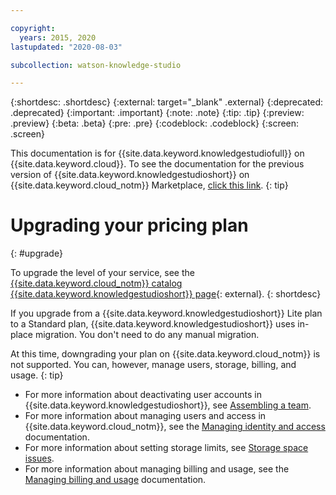 ```yaml
---

copyright:
  years: 2015, 2020
lastupdated: "2020-08-03"

subcollection: watson-knowledge-studio

---
```


{:shortdesc: .shortdesc}
{:external: target="_blank" .external}
{:deprecated: .deprecated}
{:important: .important}
{:note: .note}
{:tip: .tip}
{:preview: .preview}
{:beta: .beta}
{:pre: .pre}
{:codeblock: .codeblock}
{:screen: .screen}

This documentation is for {{site.data.keyword.knowledgestudiofull}} on {{site.data.keyword.cloud}}. To see the documentation for the previous version of {{site.data.keyword.knowledgestudioshort}} on {{site.data.keyword.cloud_notm}} Marketplace, [click this link](}/docs/knowledge-studio?topic=knowledge-studio-upgrade).
{: tip}

# Upgrading your pricing plan
{: #upgrade}

To upgrade the level of your service, see the [{{site.data.keyword.cloud_notm}} catalog {{site.data.keyword.knowledgestudioshort}} page](https://{DomainName}/catalog/services/knowledge-studio){: external}.
{: shortdesc}

If you upgrade from a {{site.data.keyword.knowledgestudioshort}} Lite plan to a Standard plan, {{site.data.keyword.knowledgestudioshort}} uses in-place migration. You don't need to do any manual migration.

At this time, downgrading your plan on {{site.data.keyword.cloud_notm}} is not supported. You can, however, manage users, storage, billing, and usage.
{: tip}

- For more information about deactivating user accounts in {{site.data.keyword.knowledgestudioshort}}, see [Assembling a team](/docs/watson-knowledge-studio?topic=watson-knowledge-studio-team#team-deact).
- For more information about managing users and access in {{site.data.keyword.cloud_notm}}, see the [Managing identity and access](/docs/iam) documentation.
- For more information about setting storage limits, see [Storage space issues](/docs/watson-knowledge-studio?topic=watson-knowledge-studio-troubleshooting#storage).
- For more information about managing billing and usage, see the [Managing billing and usage](/docs/billing-usage) documentation.
